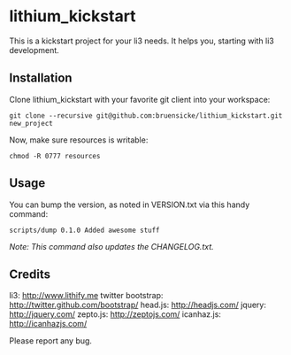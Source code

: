 # lithium_kickstart

This is a kickstart project for your li3 needs. It helps you, starting with li3 development.

## Installation

Clone lithium_kickstart with your favorite git client into your workspace:

	git clone --recursive git@github.com:bruensicke/lithium_kickstart.git new_project

Now, make sure resources is writable:

	chmod -R 0777 resources

## Usage

You can bump the version, as noted in VERSION.txt via this handy command:

	scripts/dump 0.1.0 Added awesome stuff

*Note: This command also updates the CHANGELOG.txt.*


## Credits

li3: <http://www.lithify.me>
twitter bootstrap: <http://twitter.github.com/bootstrap/>
head.js: <http://headjs.com/>
jquery: <http://jquery.com/>
zepto.js: <http://zeptojs.com/>
icanhaz.js: <http://icanhazjs.com/>

Please report any bug.
